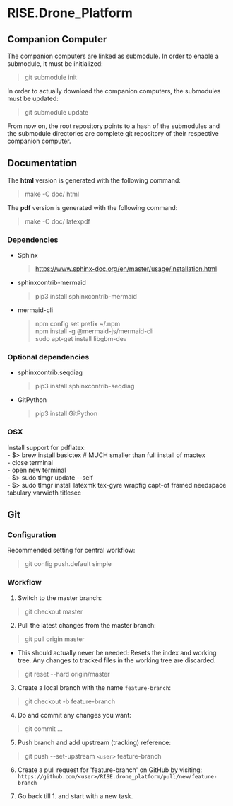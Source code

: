 # RISE.Drone_Platform

## Companion Computer

The companion computers are linked as submodule. In order to enable a
submodule, it must be initialized:

> git submodule init

In order to actually download the companion computers, the submodules
must be updated:

> git submodule update

From now on, the root repository points to a hash of the submodules
and the submodule directories are complete git repository of their
respective companion computer.

## Documentation

The **html** version is generated with the following command:

> make -C doc/ html

The **pdf** version is generated with the following command:
> make -C doc/ latexpdf

### Dependencies

* Sphinx
  > https://www.sphinx-doc.org/en/master/usage/installation.html
* sphinxcontrib-mermaid
  > pip3 install sphinxcontrib-mermaid 
* mermaid-cli
  > npm config set prefix ~/.npm \
  > npm install -g @mermaid-js/mermaid-cli \
  > sudo apt-get install libgbm-dev

### Optional dependencies

* sphinxcontrib.seqdiag
  > pip3 install sphinxcontrib-seqdiag
* GitPython
  > pip3 install GitPython
  
### OSX
Install support for pdflatex: \
	- $> brew install basictex # MUCH smaller than full install of mactex \
	- close terminal \
	- open new terminal \
	- $> sudo tlmgr update --self \
	- $> sudo tlmgr install latexmk tex-gyre wrapfig capt-of framed needspace tabulary varwidth titlesec

## Git

### Configuration

Recommended setting for central workflow:

> git config push.default simple

### Workflow

1. Switch to the master branch:

  > git checkout master

2. Pull the latest changes from the master branch:

  > git pull origin master

  - This should actually never be needed: Resets the index and working
    tree. Any changes to tracked files in the working tree are
    discarded.

> git reset --hard origin/master

3. Create a local branch with the name `feature-branch`:

  > git checkout -b feature-branch

4. Do and commit any changes you want:

  > git commit ...

5. Push branch and add upstream (tracking) reference:

  > git push --set-upstream `<user>` feature-branch

6. Create a pull request for 'feature-branch' on GitHub by visiting:
   `https://github.com/<user>/RISE.drone_platform/pull/new/feature-branch`

7. Go back till 1. and start with a new task.
